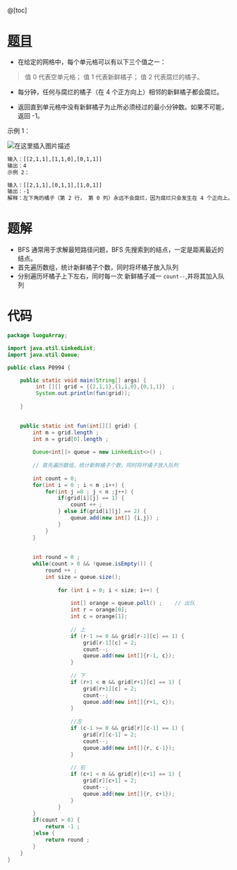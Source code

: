 ﻿@[toc]

# [题目](https://leetcode-cn.com/problems/rotting-oranges/)

- 在给定的网格中，每个单元格可以有以下三个值之一：

> 值 0 代表空单元格；
>  值 1 代表新鲜橘子；
>   值 2 代表腐烂的橘子。

- 每分钟，任何与腐烂的橘子（在 4 个正方向上）相邻的新鲜橘子都会腐烂。

- 返回直到单元格中没有新鲜橘子为止所必须经过的最小分钟数。如果不可能，返回 -1。



示例 1：

![在这里插入图片描述](https://img-blog.csdnimg.cn/6ee20b60df4344c9adb4ed37da3b8879.png)


```bash
输入：[[2,1,1],[1,1,0],[0,1,1]]
输出：4
示例 2：
```

```bash
输入：[[2,1,1],[0,1,1],[1,0,1]]
输出：-1
解释：左下角的橘子（第 2 行， 第 0 列）永远不会腐烂，因为腐烂只会发生在 4 个正向上。
```


# 题解
- BFS  通常用于求解最短路径问题，BFS 先搜索到的结点，一定是距离最近的结点。
-  首先遍历数组，统计新鲜橘子个数，同时将坏橘子放入队列
- 分别遍历坏橘子上下左右，同时每一次 新鲜橘子减一   `count--`,并将其加入队列



# 代码

```java
package luoguArray;

import java.util.LinkedList;
import java.util.Queue;

public class P0994 {

	public static void main(String[] args) {
         int [][] grid = {{2,1,1},{1,1,0},{0,1,1}}  ;
         System.out.println(fun(grid));
		
	}

	
	public static int fun(int[][] grid) {
		int m = grid.length ;
		int n = grid[0].length ;
		
		Queue<int[]> queue = new LinkedList<>() ;
		
		// 首先遍历数组，统计新鲜橘子个数，同时将坏橘子放入队列
		
		int count = 0;
		for(int i = 0 ; i < m ;i++) {
			for(int j =0 ; j < n ;j++) {
				if(grid[i][j] == 1) {
					count ++ ;
				} else if(grid[i][j] == 2) {
					queue.add(new int[] {i,j}) ;
				}
			}
		}
		
		
		int round = 0 ;
		while(count > 0 && !queue.isEmpty()) {
			round ++ ;
		    int size = queue.size();
			  
		        for (int i = 0; i < size; i++) {
		        	
		            int[] orange = queue.poll() ;    // 出队
		            int r = orange[0];
		            int c = orange[1];
		            
		            // 上
		            if (r-1 >= 0 && grid[r-1][c] == 1) {
		                grid[r-1][c] = 2;
		                count--;
		                queue.add(new int[]{r-1, c});
		            }
		            
		            // 下
		            if (r+1 < m && grid[r+1][c] == 1) {
		                grid[r+1][c] = 2;
		                count--;
		                queue.add(new int[]{r+1, c});
		            }
		            
		            //左
		            if (c-1 >= 0 && grid[r][c-1] == 1) {
		                grid[r][c-1] = 2;
		                count--;
		                queue.add(new int[]{r, c-1});
		            }
		            
		            // 右
		            if (c+1 < n && grid[r][c+1] == 1) {
		                grid[r][c+1] = 2;
		                count--;
		                queue.add(new int[]{r, c+1});
		            }
		        }
		}
		if(count > 0) {
			return -1 ;
		}else {
			return round ;
		}
	}
}

```


